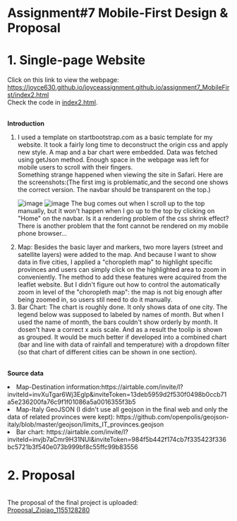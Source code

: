 # Assignment#7 Mobile-First Design & Proposal
# 1. Single-page Website
Click on this link to view the webpage:<br> https://joyce630.github.io/joyceassignment.github.io/assignment7_MobileFirst/index2.html
<br>Check the code in [index2.html](https://github.com/Joyce630/joyceassignment.github.io/blob/master/assignment7_MobileFirst/index2.html).

<br><b>Introduction</b>
<ol>
<li>I used a template on startbootstrap.com as a basic template for my website. It took a fairly long time to deconstruct the origin css and apply new style. A map and a bar chart were embedded. Data was fetched using getJson method. Enough space in the webpage was left for mobile users to scroll with their fingers.
<br>Something strange happened when viewing the site in Safari. 
Here are the screenshots:(The first img is problematic,and the second one shows the correct version. The navbar should be transparent on the top.) 
        
![image](https://joyce630.github.io/joyceassignment.github.io/assignment7_MobileFirst/img/NavBarProblem.png)
![image](https://joyce630.github.io/joyceassignment.github.io/assignment7_MobileFirst/img/Correct.png)
The bug comes out when I scroll up to the top manually, but it won't happen when I go up to the top by clicking on "Home" on the navbar. Is it a rendering problem of the css shrink effect? There is another problem that the font cannot be rendered on my mobile phone browser...

<li>Map: Besides the basic layer and markers, two more layers (street and satellite layers) were added to the map. And  because I want to show data in five cities, I applied a "choropleth map" to highlight specific provinces and users can simply click on the highlighted area to zoom in conveniently. The method to add these features were acquired from the leaflet website. But I didn't figure out how to control the automatically zoom in level of the "choropleth map": the map is not big enough after being zoomed in, so users stil need to do it manually.
<li>Bar Chart: The chart is roughly done. It only shows data of one city. The legend below was supposed to labeled by names of month. But when I used the name of month, the bars couldn't show orderly by month. It dosen't have a correct x axis scale. And as a result the toolip is shown as grouped. It would be much better if developed into a combined chart (bar and line with data of rainfall and temperature) with a dropdown filter (so that chart of different cities can be shown in one section).
</ol>

<br><b>Source data</b>
<li>Map-Destination information:https://airtable.com/invite/l?inviteId=invXuTgar6Wj3Eglp&inviteToken=13deb5959d2f530f0498b0ccb71a5e236200fa76c9f1f01086a5a0016355f3b5
<li>Map-Italy GeoJSON (I didn't use all geojson in the final web and only the data of related provinces were kept): https://github.com/openpolis/geojson-italy/blob/master/geojson/limits_IT_provinces.geojson
<li>Bar chart: https://airtable.com/invite/l?inviteId=invjb7aCmr9H31NUl&inviteToken=984f5b442f174cb7f335423f336bc5721b3f540e073b999bf8c55ffc99b83556

        
# 2. Proposal
<br>The proposal of the final project is uploaded:
<br>[Proposal_Ziqiao_1155128280](https://github.com/Joyce630/joyceassignment.github.io/blob/master/assignment7_MobileFirst/Proposal_Ziqiao_1155128280.pdf)

